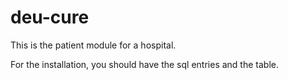 # deu-cure
This is the patient module for a hospital.

For the installation, you should have the sql entries and the table.
